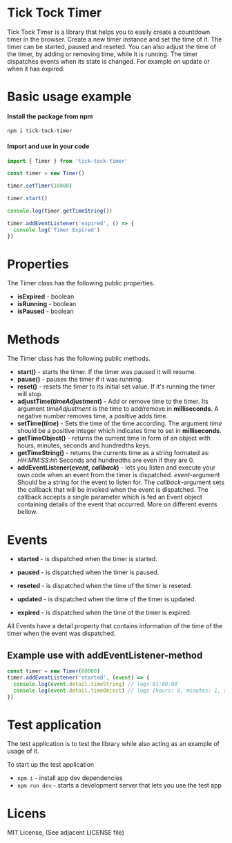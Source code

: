 # Tick Tock Timer

Tick Tock Timer is a library that helps you to easily create a countdown timer in the browser. Create a new timer instance and set the time of it. The timer can be started, paused and reseted. You can also adjust the time of the timer, by adding or removing time, while it is running. The timer dispatches events when its state is changed. For example on update or when it has expired.

# Basic usage example

#### Install the package from npm

`npm i tick-tock-timer`

#### Import and use in your code

```javascript
import { Timer } from 'tick-tock-timer'

const timer = new Timer()

timer.setTimer(10000)

timer.start()

console.log(timer.getTimeString())

timer.addEventListener('expired', () => {
  console.log('Timer Expired')
})
```

# Properties

The Timer class has the following public properties.

- **isExpired** - boolean
- **isRunning** - boolean
- **isPaused** - boolean

# Methods

The Timer class has the following public methods.

- **start()** - starts the timer. If the timer was paused it will resume.
- **pause()** - pauses the timer if it was running.
- **reset()** - resets the timer to its initial set value. If it's running the timer will stop.
- **adjustTime(_timeAdjustment_)** - Add or remove time to the timer. Its argument _timeAdjustment_ is the time to add/remove in **milliseconds**. A negative number removes time, a positive adds time.
- **setTime(_time_)** - Sets the time of the time according. The argument _time_ should be a positive integer which indicates time to set in **milliseconds**.
- **getTimeObject()** - returns the current time in form of an object with hours, minutes, seconds and hundredths keys.
- **getTimeString()** - returns the currents time as a string formated as: _HH:MM:SS:hh_ Seconds and hundredths are even if they are 0.
- **addEventListener(_event_, _callback_)** - lets you listen and execute your own code when an event from the timer is dispatched. _event_-argument Should be a string for the event to listen for. The _callback_-argument sets the callback that will be invoked when the event is dispatched. The callback accepts a single parameter which is fed an Event object containing details of the event that occurred. More on different events bellow.

# Events

- **started** - is dispatched when the timer is started.

- **paused** - is dispatched when the timer is paused.

- **reseted** - is dispatched when the time of the timer is reseted.

- **updated** - is dispatched when the time of the timer is updated.

- **expired** - is dispatched when the time of the timer is expired.

All Events have a detail property that contains information of the time of the timer when the event was dispatched.

## Example use with addEventListener-method

```javascript
const timer = new Timer(60000)
timer.addEventListener('started', (event) => {
  console.log(event.detail.timeString) // logs 01:00:00
  console.log(event.detail.timeObject) // logs {hours: 0, minutes: 1, seconds: 0, hundredths: 0}
})
```

# Test application

The test application is to test the library while also acting as an example of usage of it.

To start up the test application

- `npm i` - install app dev dependencies
- `npm run dev` - starts a development server that lets you use the test app

# Licens

MIT License, (See adjacent LICENSE file)
